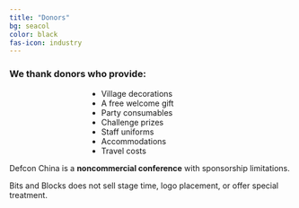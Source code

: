 ```yaml
---
title: "Donors"
bg: seacol
color: black
fas-icon: industry
---
```

### We thank donors who provide:
<div style='width: 16em; margin-left: auto; margin-right: auto;'>
    <ul>
        <li>Village decorations</li>
        <li>A free welcome gift</li>
        <li>Party consumables</li>
        <li>Challenge prizes</li>
        <li>Staff uniforms</li>
        <li>Accommodations</li>
        <li>Travel costs</li>
    </ul>
</div>

Defcon China is a <strong>noncommercial conference</strong> with sponsorship limitations.

Bits and Blocks does not sell stage time, logo placement, or offer special treatment.
